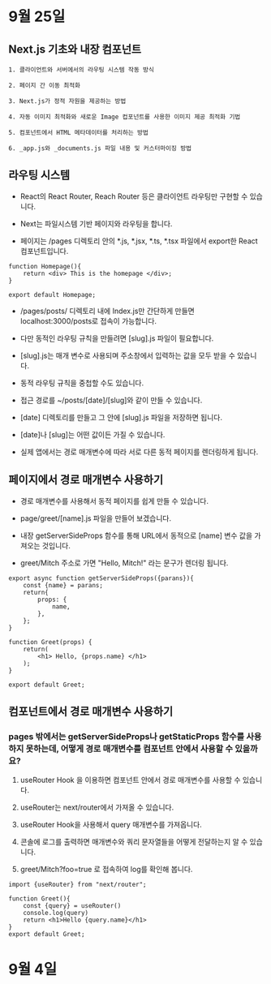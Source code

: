 # 9월 25일

## Next.js 기초와 내장 컴포넌트

```
1. 클라이언트와 서버에서의 라우팅 시스템 작동 방식

2. 페이지 간 이동 최적화

3. Next.js가 정적 자원을 제공하는 방법

4. 자동 이미지 최적화와 새로운 Image 컵포넌트를 사용한 이미지 제공 최적화 기법

5. 컴포넌트에서 HTML 메타데이터를 처리하는 방법

6. _app.js와 _documents.js 파일 내용 및 커스터마이징 방법
```
## 라우팅 시스템

- React의 React Router, Reach Router 등은 클라이언트 라우팅만 구현할 수 있습니다.

- Next는 파일시스템 기반 페이지와 라우팅을 합니다.

- 페이지는 /pages 디렉토리 안의 *.js, *.jsx, *.ts, *.tsx 파일에서 export한 React 컴포넌트입니다.

```
function Homepage(){
    return <div> This is the homepage </div>;
}

export default Homepage;
```

- /pages/posts/ 디렉토리 내에 Index.js만 간단하게 만들면 localhost:3000/posts로 접속이 가능합니다.

- 다만 동적인 라우팅 규칙을 만들려면 [slug].js 파일이 필요합니다.

- [slug].js는 매개 변수로 사용되며 주소창에서 입력하는 값을 모두 받을 수 있습니다.

- 동적 라우팅 규칙을 중첩할 수도 있습니다.

- 접근 경로를  ~/posts/[date]/[slug]와 같이 만들 수 있습니다.

- [date] 디렉토리를 만들고 그 안에 [slug].js 파일을 저장하면 됩니다.

- [date]나 [slug]는 어떤 값이든 가질 수 있습니다.

- 실제 앱에서는 경로 매개변수에 따라 서로 다른 동적 페이지를 렌더링하게 됩니다.

## 페이지에서 경로 매개변수 사용하기

- 경로 매개변수를 사용해서 동적 페이지를 쉽게 만들 수 있습니다.

- page/greet/[name].js 파일을 만들어 보겠습니다.

- 내장 getServerSideProps 함수를 통해 URL에서 동적으로 [name] 변수 값을 가져오는 것입니다.

- greet/Mitch 주소로 가면 "Hello, Mitch!" 라는 문구가 렌더링 됩니다.

```
export async function getServerSideProps({parans}){
    const {name} = parans;
    return{
        props: {
            name,
        },
    };
}

function Greet(props) {
    return(
        <h1> Hello, {props.name} </h1>
    );
}

export default Greet;
```
## 컴포넌트에서 경로 매개변수 사용하기

### pages 밖에서는 getServerSideProps나 getStaticProps 함수를 사용하지 못하는데, 어떻게 경로 매개변수를 컴포넌트 안에서 사용할 수 있을까요?

1. useRouter Hook 을 이용하면 컴포넌트 안에서 경로 매개변수를 사용할 수 있습니다.

2. useRouter는 next/router에서 가져올 수 있습니다.

3. useRouter Hook을 사용해서 query 매개변수를 가져옵니다.

4. 콘솔에 로그를 출력하면 매개변수와 쿼리 문자열들을 어떻게 전달하는지 알 수 있습니다.

5. greet/Mitch?foo=true 로 접속하여 log를 확인해 봅니다.

```
import {useRouter} from "next/router";

function Greet(){
    const {query} = useRouter()
    console.log(query)
    return <h1>Hello {query.name}</h1>
}
export default Greet;
```






# 9월 4일


